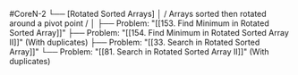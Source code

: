 #CoreN-2
└── [Rotated Sorted Arrays]
    │   / Arrays sorted then rotated around a pivot point /
    │
    ├── Problem: "[[153. Find Minimum in Rotated Sorted Array]]"
    ├── Problem: "[[154. Find Minimum in Rotated Sorted Array II]]" (With duplicates)
    ├── Problem: "[[33. Search in Rotated Sorted Array]]"
    └── Problem: "[[81. Search in Rotated Sorted Array II]]" (With duplicates)